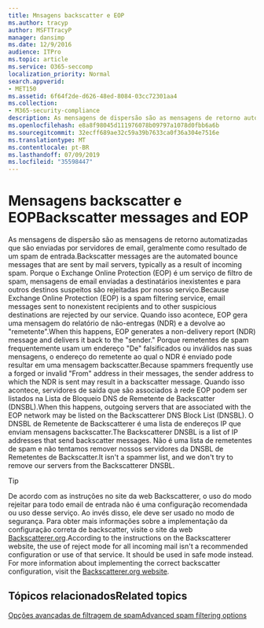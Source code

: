 ```yaml
---
title: Mnsagens backscatter e EOP
ms.author: tracyp
author: MSFTTracyP
manager: dansimp
ms.date: 12/9/2016
audience: ITPro
ms.topic: article
ms.service: O365-seccomp
localization_priority: Normal
search.appverid:
- MET150
ms.assetid: 6f64f2de-d626-48ed-8084-03cc72301aa4
ms.collection:
- M365-security-compliance
description: As mensagens de dispersão são as mensagens de retorno automatizadas que são enviadas por servidores de email, geralmente como resultado de um spam de entrada. O DNSBL de Remetente de Backscatterer é uma lista de endereços IP que enviam mensagens backscatter. Não é uma lista de remetentes de spam e não tentamos remover nossos servidores da DNSBL de Remetentes de Backscatter.
ms.openlocfilehash: e8a8f98045d111976078b09797a1078d0fbb6a6b
ms.sourcegitcommit: 32ecff689ae32c59a39b7633ca0f36a304e7516e
ms.translationtype: MT
ms.contentlocale: pt-BR
ms.lasthandoff: 07/09/2019
ms.locfileid: "35598447"
---
```

# <a name="backscatter-messages-and-eop"></a><span data-ttu-id="7f604-105">Mensagens backscatter e EOP</span><span class="sxs-lookup"><span data-stu-id="7f604-105">Backscatter messages and EOP</span></span>

<span data-ttu-id="7f604-106">As mensagens de dispersão são as mensagens de retorno automatizadas que são enviadas por servidores de email, geralmente como resultado de um spam de entrada.</span><span class="sxs-lookup"><span data-stu-id="7f604-106">Backscatter messages are the automated bounce messages that are sent by mail servers, typically as a result of incoming spam.</span></span> <span data-ttu-id="7f604-107">Porque o Exchange Online Protection (EOP) é um serviço de filtro de spam, mensagens de email enviadas a destinatários inexistentes e para outros destinos suspeitos são rejeitadas por nosso serviço.</span><span class="sxs-lookup"><span data-stu-id="7f604-107">Because Exchange Online Protection (EOP) is a spam filtering service, email messages sent to nonexistent recipients and to other suspicious destinations are rejected by our service.</span></span> <span data-ttu-id="7f604-108">Quando isso acontece, EOP gera uma mensagem do relatório de não-entregas (NDR) e a devolve ao "remetente".</span><span class="sxs-lookup"><span data-stu-id="7f604-108">When this happens, EOP generates a non-delivery report (NDR) message and delivers it back to the "sender."</span></span> <span data-ttu-id="7f604-109">Porque remetentes de spam frequentemente usam um endereço "De" falsificados ou inválidos nas suas mensagens, o endereço do remetente ao qual o NDR é enviado pode resultar em uma mensagem backscatter.</span><span class="sxs-lookup"><span data-stu-id="7f604-109">Because spammers frequently use a forged or invalid "From" address in their messages, the sender address to which the NDR is sent may result in a backscatter message.</span></span> <span data-ttu-id="7f604-110">Quando isso acontece, servidores de saída que são associados à rede EOP podem ser listados na Lista de Bloqueio DNS de Remetente de Backscatter (DNSBL).</span><span class="sxs-lookup"><span data-stu-id="7f604-110">When this happens, outgoing servers that are associated with the EOP network may be listed on the Backscatterer DNS Block List (DNSBL).</span></span> <span data-ttu-id="7f604-111">O DNSBL de Remetente de Backscatterer é uma lista de endereços IP que enviam mensagens backscatter.</span><span class="sxs-lookup"><span data-stu-id="7f604-111">The Backscatterer DNSBL is a list of IP addresses that send backscatter messages.</span></span> <span data-ttu-id="7f604-112">Não é uma lista de remetentes de spam e não tentamos remover nossos servidores da DNSBL de Remetentes de Backscatter.</span><span class="sxs-lookup"><span data-stu-id="7f604-112">It isn't a spammer list, and we don't try to remove our servers from the Backscatterer DNSBL.</span></span> 
  
> [!TIP]
> <span data-ttu-id="7f604-p103">De acordo com as instruções no site da web Backscatterer, o uso do modo rejeitar para todo email de entrada não é uma configuração recomendada ou uso desse serviço. Ao invés disso, ele deve ser usado no modo de segurança. Para obter mais informações sobre a implementação da configuração correta de backscatter, visite o site da web [Backscatterer.org](http://www.backscatterer.org/?target=usage).</span><span class="sxs-lookup"><span data-stu-id="7f604-p103">According to the instructions on the Backscatterer website, the use of reject mode for all incoming mail isn't a recommended configuration or use of that service. It should be used in safe mode instead. For more information about implementing the correct backscatter configuration, visit the [Backscatterer.org website](http://www.backscatterer.org/?target=usage).</span></span> 
  
## <a name="related-topics"></a><span data-ttu-id="7f604-116">Tópicos relacionados</span><span class="sxs-lookup"><span data-stu-id="7f604-116">Related topics</span></span>
  
[<span data-ttu-id="7f604-117">Opções avançadas de filtragem de spam</span><span class="sxs-lookup"><span data-stu-id="7f604-117">Advanced spam filtering  options</span></span>](advanced-spam-filtering-asf-options.md)
  

